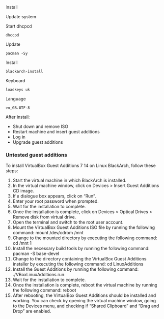 Install

Update system

Start dhcpcd
```
dhccpd
```

Update
```
pacman -Sy
```

Install
```
blackarch-install
```

Keyboard
```
loadkeys uk
```

Language
```
en_GB.UTF-8
```

After install: 
- Shut down and remove ISO
- Restart machine and insert guest additions
- Log in
- Upgrade guest additions

### Untested guest additions

To install VirtualBox Guest Additions 7 14 on Linux BlackArch, follow these steps: 
1. Start the virtual machine in which BlackArch is installed. 
2. In the virtual machine window, click on Devices > Insert Guest Additions CD image. 
3. If a dialogue box appears, click on “Run”. 
4. Enter your root password when prompted. 
5. Wait for the installation to complete. 
6. Once the installation is complete, click on Devices > Optical Drives > Remove disk from virtual drive. 
7. Open the terminal and switch to the root user account. 
8. Mount the VirtualBox Guest Additions ISO file by running the following command: mount /dev/cdrom /mnt 
9. Change to the mounted directory by executing the following command: cd /mnt 1
10. Install the necessary build tools by running the following command: pacman -S base-devel 
11. Change to the directory containing the VirtualBox Guest Additions installer by executing the following command: cd LinuxAdditions 
12. Install the Guest Additions by running the following command: ./VBoxLinuxAdditions.run 
13. Wait for the installation to complete. 
14. Once the installation is complete, reboot the virtual machine by running the following command: reboot 
15. After rebooting, the VirtualBox Guest Additions should be installed and working. You can check by opening the virtual machine window, going to the Devices menu, and checking if “Shared Clipboard” and “Drag and Drop” are enabled.

